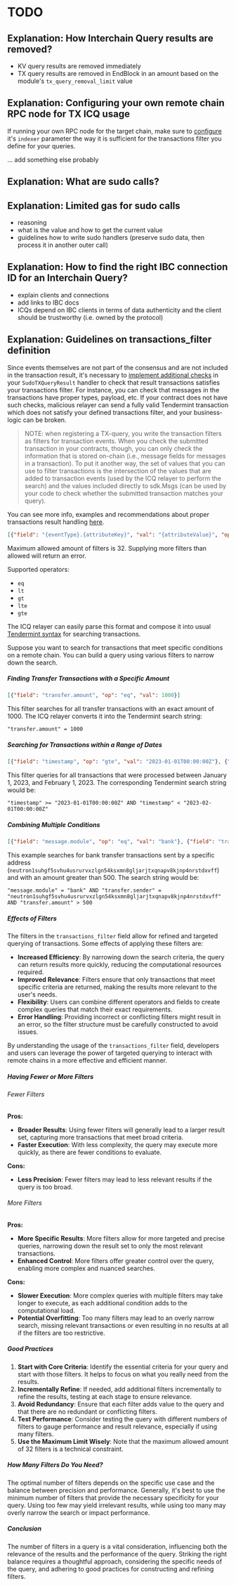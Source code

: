 # TODO

## Explanation: How Interchain Query results are removed?

- KV query results are removed immediately
- TX query results are removed in EndBlock in an amount based on the module's `tx_query_removal_limit` value

## Explanation: Configuring your own remote chain RPC node for TX ICQ usage

If running your own RPC node for the target chain, make sure to [configure](https://docs.cometbft.com/v0.38/core/configuration) it's `indexer` parameter the way it is sufficient for the transactions filter you define for your queries.

... add something else probably

## Explanation: What are sudo calls?

## Explanation: Limited gas for sudo calls

- reasoning
- what is the value and how to get the current value
- guidelines how to write sudo handlers (preserve sudo data, then process it in another outer call)

## Explanation: How to find the right IBC connection ID for an Interchain Query?

- explain clients and connections
- add links to IBC docs
- ICQs depend on IBC clients in terms of data authenticity and the client should be trustworthy (i.e. owned by the protocol)

## Explanation: Guidelines on transactions_filter definition

Since events themselves are not part of the consensus and are not included in the transaction result, it's necessary to
[implement additional checks](https://github.com/neutron-org/neutron-sdk/blob/c197ceacc1c23d2f1283be91f8f90c2be1328db0/contracts/neutron_interchain_queries/src/contract.rs#L197)
in your `SudoTXQueryResult` handler to check that result transactions satisfies your transactions filter. For instance, you can check that messages in the transactions have proper types, payload, etc.
If your contract does not have such checks, malicious relayer can send a fully valid Tendermint transaction which does not satisfy your defined transactions filter, and your business-logic can be broken.

> NOTE: when registering a TX-query, you write the transaction filters as filters for transaction events. When you check the submitted transaction in your contracts, though, you can only check the information that is stored on-chain (i.e., message fields for messages in a transaction). To put it another way, the set of values that you can use to filter transactions is the intersection of the values that are added to transaction events (used by the ICQ relayer to perform the search) and the values included directly to sdk.Msgs (can be used by your code to check whether the submitted transaction matches your query).  

You can see more info, examples and recommendations about proper transactions result handling [here](https://github.com/neutron-org/neutron-sdk/blob/v0.5.0/contracts/neutron_interchain_txs/src/contract.rs#L439).


```json
[{"field": "{eventType}.{attributeKey}", "val": "{attributeValue}", "op": "gte"}, ...]
```

Maximum allowed amount of filters is 32. Supplying more filters than allowed will return an error.

Supported operators:
* `eq`
* `lt`
* `gt`
* `lte`
* `gte`

The ICQ relayer can easily parse this format and compose it into usual [Tendermint syntax](https://docs.tendermint.com/v0.33/app-dev/indexing-transactions.html#querying-transactions) for searching transactions.

Suppose you want to search for transactions that meet specific conditions on a remote chain. You can build a query using various filters to narrow down the search.

##### Finding Transfer Transactions with a Specific Amount

```json
[{"field": "transfer.amount", "op": "eq", "val": 1000}]
```

This filter searches for all transfer transactions with an exact amount of 1000. The ICQ relayer converts it into the Tendermint search string:

```
"transfer.amount" = 1000
```

##### Searching for Transactions within a Range of Dates

```json
[{"field": "timestamp", "op": "gte", "val": "2023-01-01T00:00:00Z"}, {"field": "timestamp", "op": "lt", "val": "2023-02-01T00:00:00Z"}]
```

This filter queries for all transactions that were processed between January 1, 2023, and February 1, 2023. The corresponding Tendermint search string would be:

```
"timestamp" >= "2023-01-01T00:00:00Z" AND "timestamp" < "2023-02-01T00:00:00Z"
```

##### Combining Multiple Conditions

```json
[{"field": "message.module", "op": "eq", "val": "bank"}, {"field": "transfer.sender", "op": "eq", "val": "neutron1suhgf5svhu4usrurvxzlgn54ksxmn8gljarjtxqnapv8kjnp4nrstdxvff"}, {"field": "transfer.amount", "op": "gt", "val": 500}]
```

This example searches for bank transfer transactions sent by a specific address (`neutron1suhgf5svhu4usrurvxzlgn54ksxmn8gljarjtxqnapv8kjnp4nrstdxvff`) and with an amount greater than 500. The search string would be:

```
"message.module" = "bank" AND "transfer.sender" = "neutron1suhgf5svhu4usrurvxzlgn54ksxmn8gljarjtxqnapv8kjnp4nrstdxvff" AND "transfer.amount" > 500
```

##### Effects of Filters

The filters in the `transactions_filter` field allow for refined and targeted querying of transactions. Some effects of applying these filters are:

- **Increased Efficiency**: By narrowing down the search criteria, the query can return results more quickly, reducing the computational resources required.
- **Improved Relevance**: Filters ensure that only transactions that meet specific criteria are returned, making the results more relevant to the user's needs.
- **Flexibility**: Users can combine different operators and fields to create complex queries that match their exact requirements.
- **Error Handling**: Providing incorrect or conflicting filters might result in an error, so the filter structure must be carefully constructed to avoid issues.

By understanding the usage of the `transactions_filter` field, developers and users can leverage the power of targeted querying to interact with remote chains in a more effective and efficient manner.

##### Having Fewer or More Filters

###### Fewer Filters
**Pros:**
- **Broader Results**: Using fewer filters will generally lead to a larger result set, capturing more transactions that meet broad criteria.
- **Faster Execution**: With less complexity, the query may execute more quickly, as there are fewer conditions to evaluate.

**Cons:**
- **Less Precision**: Fewer filters may lead to less relevant results if the query is too broad.

###### More Filters
**Pros:**
- **More Specific Results**: More filters allow for more targeted and precise queries, narrowing down the result set to only the most relevant transactions.
- **Enhanced Control**: More filters offer greater control over the query, enabling more complex and nuanced searches.

**Cons:**
- **Slower Execution**: More complex queries with multiple filters may take longer to execute, as each additional condition adds to the computational load.
- **Potential Overfitting**: Too many filters may lead to an overly narrow search, missing relevant transactions or even resulting in no results at all if the filters are too restrictive.

##### Good Practices

1. **Start with Core Criteria**: Identify the essential criteria for your query and start with those filters. It helps to focus on what you really need from the results.
2. **Incrementally Refine**: If needed, add additional filters incrementally to refine the results, testing at each stage to ensure relevance.
3. **Avoid Redundancy**: Ensure that each filter adds value to the query and that there are no redundant or conflicting filters.
4. **Test Performance**: Consider testing the query with different numbers of filters to gauge performance and result relevance, especially if using many filters.
5. **Use the Maximum Limit Wisely**: Note that the maximum allowed amount of 32 filters is a technical constraint.

##### How Many Filters Do You Need?

The optimal number of filters depends on the specific use case and the balance between precision and performance. Generally, it's best to use the minimum number of filters that provide the necessary specificity for your query. Using too few may yield irrelevant results, while using too many may overly narrow the search or impact performance.

##### Conclusion

The number of filters in a query is a vital consideration, influencing both the relevance of the results and the performance of the query. Striking the right balance requires a thoughtful approach, considering the specific needs of the query, and adhering to good practices for constructing and refining filters.
